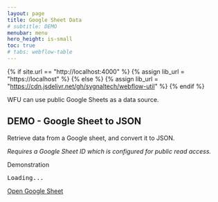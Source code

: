 ```yaml
---
layout: page
title: Google Sheet Data
# subtitle: DEMO
menubar: menu
hero_height: is-small
toc: true
# tabs: webflow-table
---
```


{% if site.url == "http://localhost:4000" %}
{% assign lib_url = "https://localhost" %}
{% else %}
{% assign lib_url = "https://cdn.jsdelivr.net/gh/sygnaltech/webflow-util" %}
{% endif %}

WFU can use public Google Sheets as a data source.

## DEMO - Google Sheet to JSON

Retrieve data from a Google sheet, and convert it to JSON.

*Requires a Google Sheet ID which is configured for public read access.*

<span class="tag is-danger is-medium is-light">Demonstration</span>

<div class="demo area grey large" id="json1">
    <pre>Loading...</pre>
</div>

<a class="button is-primary" href="https://docs.google.com/spreadsheets/d/16lPOiFz5Ow-FTro5SWS-m00fNhRjgsiyeSBdme3gKX0/edit#gid=0" target="_blank">Open Google Sheet</a>

<script src="https://code.jquery.com/jquery-3.6.0.min.js" type="text/javascript" crossorigin="anonymous"></script>

<script type="module">

    import { getGoogleSheetData } from '{{site.liburl}}/src/datasources/google-sheet-data.js';
    import { displayDataAsHtml } from '{{site.liburl}}/src/modules/webflow-html.js';

    $(function () {

        // Get data
        getGoogleSheetData(
            '16lPOiFz5Ow-FTro5SWS-m00fNhRjgsiyeSBdme3gKX0'
        ).then((res) => {

            displayDataAsHtml(
                $("#json1"),
                res
            );

        }, (err) => {
            console.log(err);
        });

    });

</script>
